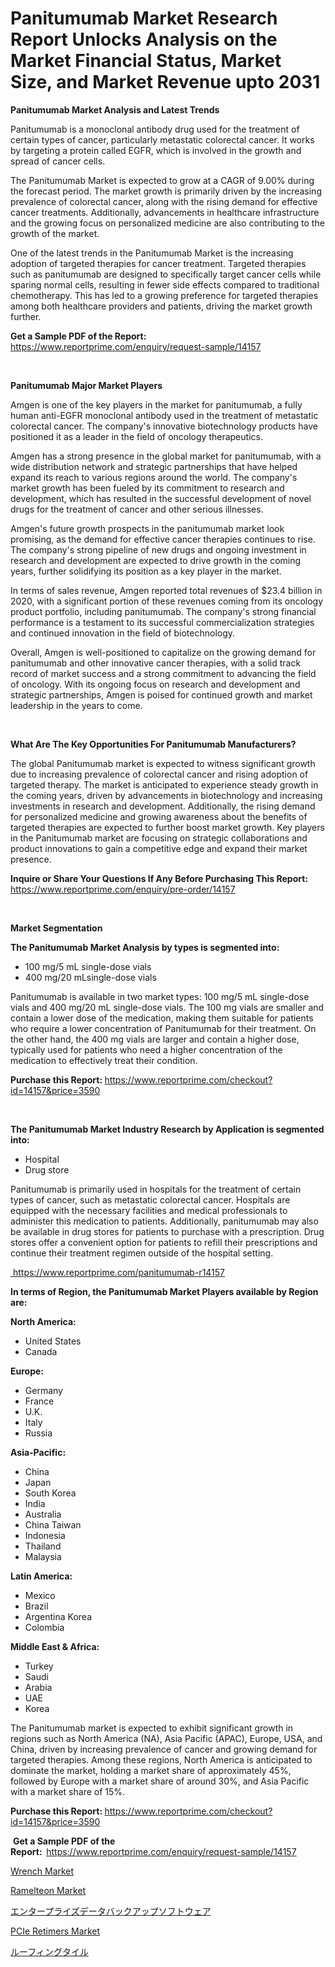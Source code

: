 <p><h1>Panitumumab Market Research Report Unlocks Analysis on the Market Financial Status, Market Size, and Market Revenue upto 2031</h1></p><p><strong>Panitumumab Market Analysis and Latest Trends</strong></p>
<p><p>Panitumumab is a monoclonal antibody drug used for the treatment of certain types of cancer, particularly metastatic colorectal cancer. It works by targeting a protein called EGFR, which is involved in the growth and spread of cancer cells.</p><p>The Panitumumab Market is expected to grow at a CAGR of 9.00% during the forecast period. The market growth is primarily driven by the increasing prevalence of colorectal cancer, along with the rising demand for effective cancer treatments. Additionally, advancements in healthcare infrastructure and the growing focus on personalized medicine are also contributing to the growth of the market.</p><p>One of the latest trends in the Panitumumab Market is the increasing adoption of targeted therapies for cancer treatment. Targeted therapies such as panitumumab are designed to specifically target cancer cells while sparing normal cells, resulting in fewer side effects compared to traditional chemotherapy. This has led to a growing preference for targeted therapies among both healthcare providers and patients, driving the market growth further.</p></p>
<p><strong>Get a Sample PDF of the Report:&nbsp;</strong> <a href="https://www.reportprime.com/enquiry/request-sample/14157">https://www.reportprime.com/enquiry/request-sample/14157</a></p>
<p>&nbsp;</p>
<p><strong>Panitumumab Major Market Players</strong></p>
<p><p>Amgen is one of the key players in the market for panitumumab, a fully human anti-EGFR monoclonal antibody used in the treatment of metastatic colorectal cancer. The company's innovative biotechnology products have positioned it as a leader in the field of oncology therapeutics.</p><p>Amgen has a strong presence in the global market for panitumumab, with a wide distribution network and strategic partnerships that have helped expand its reach to various regions around the world. The company's market growth has been fueled by its commitment to research and development, which has resulted in the successful development of novel drugs for the treatment of cancer and other serious illnesses.</p><p>Amgen's future growth prospects in the panitumumab market look promising, as the demand for effective cancer therapies continues to rise. The company's strong pipeline of new drugs and ongoing investment in research and development are expected to drive growth in the coming years, further solidifying its position as a key player in the market.</p><p>In terms of sales revenue, Amgen reported total revenues of $23.4 billion in 2020, with a significant portion of these revenues coming from its oncology product portfolio, including panitumumab. The company's strong financial performance is a testament to its successful commercialization strategies and continued innovation in the field of biotechnology.</p><p>Overall, Amgen is well-positioned to capitalize on the growing demand for panitumumab and other innovative cancer therapies, with a solid track record of market success and a strong commitment to advancing the field of oncology. With its ongoing focus on research and development and strategic partnerships, Amgen is poised for continued growth and market leadership in the years to come.</p></p>
<p>&nbsp;</p>
<p><strong>What Are The Key Opportunities For Panitumumab Manufacturers?</strong></p>
<p><p>The global Panitumumab market is expected to witness significant growth due to increasing prevalence of colorectal cancer and rising adoption of targeted therapy. The market is anticipated to experience steady growth in the coming years, driven by advancements in biotechnology and increasing investments in research and development. Additionally, the rising demand for personalized medicine and growing awareness about the benefits of targeted therapies are expected to further boost market growth. Key players in the Panitumumab market are focusing on strategic collaborations and product innovations to gain a competitive edge and expand their market presence.</p></p>
<p><strong>Inquire or Share Your Questions If Any Before Purchasing This Report:</strong> <a href="https://www.reportprime.com/enquiry/pre-order/14157">https://www.reportprime.com/enquiry/pre-order/14157</a></p>
<p>&nbsp;</p>
<p><strong>Market Segmentation</strong></p>
<p><strong>The Panitumumab Market Analysis by types is segmented into:</strong></p>
<p><ul><li>100 mg/5 mL single-dose vials</li><li>400 mg/20 mLsingle-dose vials</li></ul></p>
<p><p>Panitumumab is available in two market types: 100 mg/5 mL single-dose vials and 400 mg/20 mL single-dose vials. The 100 mg vials are smaller and contain a lower dose of the medication, making them suitable for patients who require a lower concentration of Panitumumab for their treatment. On the other hand, the 400 mg vials are larger and contain a higher dose, typically used for patients who need a higher concentration of the medication to effectively treat their condition.</p></p>
<p><strong>Purchase this Report:&nbsp;</strong><a href="https://www.reportprime.com/checkout?id=14157&price=3590">https://www.reportprime.com/checkout?id=14157&price=3590</a></p>
<p>&nbsp;</p>
<p><strong>The Panitumumab Market Industry Research by Application is segmented into:</strong></p>
<p><ul><li>Hospital</li><li>Drug store</li></ul></p>
<p><p>Panitumumab is primarily used in hospitals for the treatment of certain types of cancer, such as metastatic colorectal cancer. Hospitals are equipped with the necessary facilities and medical professionals to administer this medication to patients. Additionally, panitumumab may also be available in drug stores for patients to purchase with a prescription. Drug stores offer a convenient option for patients to refill their prescriptions and continue their treatment regimen outside of the hospital setting.</p></p>
<p><a href="https://www.reportprime.com/panitumumab-r14157">&nbsp;https://www.reportprime.com/panitumumab-r14157</a></p>
<p><strong>In terms of Region, the Panitumumab Market Players available by Region are:</strong></p>
<p>
    <p> <strong> North America: </strong>
        <ul>
            <li>United States</li>
            <li>Canada</li>
        </ul>
        </p> 
    <p> <strong> Europe: </strong>
        <ul>
            <li>Germany</li>
            <li>France</li>
            <li>U.K.</li>
            <li>Italy</li>
            <li>Russia</li>
        </ul>
        </p> 
    <p> <strong> Asia-Pacific: </strong>
        <ul>
            <li>China</li>
            <li>Japan</li>
            <li>South Korea</li>
            <li>India</li>
            <li>Australia</li>
            <li>China Taiwan</li>
            <li>Indonesia</li>
            <li>Thailand</li>
            <li>Malaysia</li>
        </ul>
        </p> 
    <p> <strong> Latin America: </strong>
        <ul>
            <li>Mexico</li>
            <li>Brazil</li>
            <li>Argentina Korea</li>
            <li>Colombia</li>
        </ul>
        </p> 
    <p> <strong> Middle East & Africa: </strong>
        <ul>
            <li>Turkey</li>
            <li>Saudi</li>
            <li>Arabia</li>
            <li>UAE</li>
            <li>Korea</li>
        </ul>
    </p>
    </p>
<p><p>The Panitumumab market is expected to exhibit significant growth in regions such as North America (NA), Asia Pacific (APAC), Europe, USA, and China, driven by increasing prevalence of cancer and growing demand for targeted therapies. Among these regions, North America is anticipated to dominate the market, holding a market share of approximately 45%, followed by Europe with a market share of around 30%, and Asia Pacific with a market share of 15%.</p></p>
<p><strong>Purchase this Report: </strong><a href="https://www.reportprime.com/checkout?id=14157&price=3590">https://www.reportprime.com/checkout?id=14157&price=3590</a></p>
<p>&nbsp;<strong>Get a Sample PDF of the Report:&nbsp;&nbsp;</strong><a href="https://www.reportprime.com/enquiry/request-sample/14157">https://www.reportprime.com/enquiry/request-sample/14157</a></p>
<p><strong></strong></p>
<p><p><a href="https://view.publitas.com/reportprime-1/wrench-market-analysis-its-cagr-market-segmentation-and-global-industry-overview/">Wrench Market</a></p><p><a href="https://github.com/mbisetmhermsr/Market-Research-Report-List-2/blob/main/ramelteon-market.md">Ramelteon Market</a></p><p><a href="https://github.com/RodHoppe07/Market-Research-Report-List-1/blob/main/377824325140.md">エンタープライズデータバックアップソフトウェア</a></p><p><a href="https://metal-farmhouse-e95.notion.site/PCIe-Retimers-Market-Size-Reveals-the-Best-Marketing-Channels-In-Global-Industry-db652adf7dd0424ab454fb8f4927213b">PCIe Retimers Market</a></p><p><a href="https://github.com/avwofrml53535/Market-Research-Report-List-1/blob/main/378307136535.md">ルーフィングタイル</a></p></p>